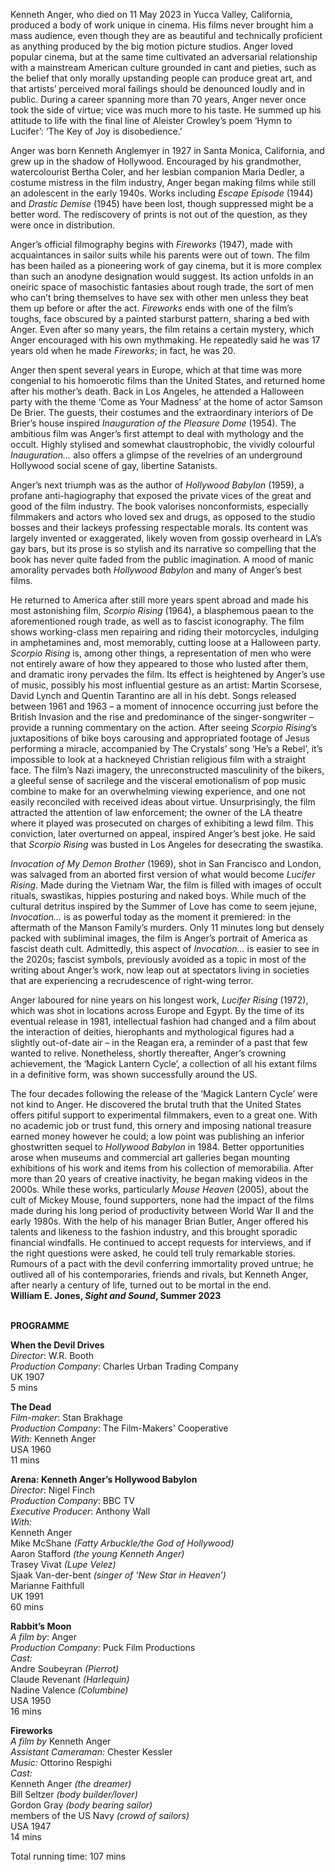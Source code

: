 
Kenneth Anger, who died on 11 May 2023 in Yucca Valley, California, produced a body of work unique in cinema. His films never brought him a mass audience, even though they are as beautiful and technically proficient as anything produced by the big motion picture studios. Anger loved popular cinema, but at the same time cultivated an adversarial relationship with a mainstream American culture grounded in cant and pieties, such as the belief that only morally upstanding people can produce great art, and that artists’ perceived moral failings should be denounced loudly and in public. During a career spanning more than 70 years, Anger never once took the side of virtue; vice was much more to his taste. He summed up his attitude to life with the final line of Aleister Crowley’s poem ‘Hymn to Lucifer’: ‘The Key of Joy is disobedience.’

Anger was born Kenneth Anglemyer in 1927 in Santa Monica, California, and grew up in the shadow of Hollywood. Encouraged by his grandmother, watercolourist Bertha Coler, and her lesbian companion Maria Dedler, a costume mistress in the film industry, Anger began making films while still an adolescent in the early 1940s. Works including _Escape Episode_ (1944) and _Drastic Demise_ (1945) have been lost, though suppressed might be a better word. The rediscovery of prints is not out of the question, as they were once in distribution.

Anger’s official filmography begins with _Fireworks_ (1947), made with acquaintances in sailor suits while his parents were out of town. The film has been hailed as a pioneering work of gay cinema, but it is more complex than such an anodyne designation would suggest. Its action unfolds in an oneiric space of masochistic fantasies about rough trade, the sort of men who can’t bring themselves to have sex with other men unless they beat them up before or after the act. _Fireworks_ ends with one of the film’s toughs, face obscured by a painted starburst pattern, sharing a bed with Anger. Even after so many years, the film retains a certain mystery, which Anger encouraged with his own mythmaking. He repeatedly said he was 17 years old when he made _Fireworks_; in fact, he was 20.

Anger then spent several years in Europe, which at that time was more congenial to his homoerotic films than the United States, and returned home after his mother’s death. Back in Los Angeles, he attended a Halloween party with the theme ‘Come as Your Madness’ at the home of actor Samson De Brier. The guests, their costumes and the extraordinary interiors of De Brier’s house inspired _Inauguration of the Pleasure Dome_ (1954). The ambitious film was Anger’s first attempt to deal with mythology and the occult. Highly stylised and somewhat claustrophobic, the vividly colourful _Inauguration…_ also offers a glimpse of the revelries of an underground Hollywood social scene of gay, libertine Satanists.

Anger’s next triumph was as the author of _Hollywood Babylon_ (1959), a profane anti-hagiography that exposed the private vices of the great and good of the film industry. The book valorises nonconformists, especially filmmakers and actors who loved sex and drugs, as opposed to the studio bosses and their lackeys professing respectable morals. Its content was largely invented or exaggerated, likely woven from gossip overheard in LA’s gay bars, but its prose is so stylish and its narrative so compelling that the book has never quite faded from the public imagination. A mood of manic amorality pervades both _Hollywood Babylon_ and many of Anger’s best films.

He returned to America after still more years spent abroad and made his most astonishing film, _Scorpio Rising_ (1964), a blasphemous paean to the aforementioned rough trade, as well as to fascist iconography. The film shows working-class men repairing and riding their motorcycles, indulging in amphetamines and, most memorably, cutting loose at a Halloween party. _Scorpio Rising_ is, among other things, a representation of men who were not entirely aware of how they appeared to those who lusted after them, and dramatic irony pervades the film. Its effect is heightened by Anger’s use of music, possibly his most influential gesture as an artist: Martin Scorsese, David Lynch and Quentin Tarantino are all in his debt. Songs released between 1961 and 1963 – a moment of innocence occurring just before the British Invasion and the rise and predominance of the singer-songwriter – provide a running commentary on the action. After seeing _Scorpio Rising_’s juxtapositions of bike boys carousing and appropriated footage of Jesus performing a miracle, accompanied by The Crystals’ song ‘He’s a Rebel’, it’s impossible to look at a hackneyed Christian religious film with a straight face. The film’s Nazi imagery, the unreconstructed masculinity of the bikers, a gleeful sense of sacrilege and the visceral emotionalism of pop music combine to make for an overwhelming viewing experience, and one not easily reconciled with received ideas about virtue. Unsurprisingly, the film attracted the attention of law enforcement; the owner of the LA theatre where it played was prosecuted on charges of exhibiting a lewd film. This conviction, later overturned on appeal, inspired Anger’s best joke. He said that _Scorpio Rising_ was busted in Los Angeles for desecrating the swastika.

_Invocation of My Demon Brother_ (1969), shot in San Francisco and London, was salvaged from an aborted first version of what would become _Lucifer Rising_. Made during the Vietnam War, the film is filled with images of occult rituals, swastikas, hippies posturing and naked boys. While much of the cultural detritus inspired by the Summer of Love has come to seem jejune, _Invocation…_ is as powerful today as the moment it premiered: in the aftermath of the Manson Family’s murders. Only 11 minutes long but densely packed with subliminal images, the film is Anger’s portrait of America as fascist death cult. Admittedly, this aspect of _Invocation…_ is easier to see in the 2020s; fascist symbols, previously avoided as a topic in most of the writing about Anger’s work, now leap out at spectators living in societies that are experiencing a recrudescence of right-wing terror.

Anger laboured for nine years on his longest work, _Lucifer Rising_ (1972), which was shot in locations across Europe and Egypt. By the time of its eventual release in 1981, intellectual fashion had changed and a film about the interaction of deities, hierophants and mythological figures had a slightly out-of-date air – in the Reagan era, a reminder of a past that few wanted to relive. Nonetheless, shortly thereafter, Anger’s crowning achievement, the ‘Magick Lantern Cycle’, a collection of all his extant films in a definitive form, was shown successfully around the US.

The four decades following the release of the ‘Magick Lantern Cycle’ were not kind to Anger. He discovered the brutal truth that the United States offers pitiful support to experimental filmmakers, even to a great one. With no academic job or trust fund, this ornery and imposing national treasure earned money however he could; a low point was publishing an inferior ghostwritten sequel to _Hollywood Babylon_ in 1984. Better opportunities arose when museums and commercial art galleries began mounting exhibitions of his work and items from his collection of memorabilia. After more than 20 years of creative inactivity, he began making videos in the 2000s. While these works, particularly _Mouse Heaven_ (2005), about the cult of Mickey Mouse, found supporters, none had the impact of the films made during his long period of productivity between World War II and the early 1980s. With the help of his manager Brian Butler, Anger offered his talents and likeness to the fashion industry, and this brought sporadic financial windfalls. He continued to accept requests for interviews, and if the right questions were asked, he could tell truly remarkable stories. Rumours of a pact with the devil conferring immortality proved untrue; he outlived all of his contemporaries, friends and rivals, but Kenneth Anger, after nearly a century of life, turned out to be mortal in the end.  
**William E. Jones, _Sight and Sound_, Summer 2023**
<br><br>

**PROGRAMME**

**When the Devil Drives**  
_Director_: W.R. Booth  
_Production Company_:  Charles Urban Trading Company  
UK 1907  
5 mins

**The Dead**  
_Film-maker_: Stan Brakhage  
_Production Company_:  The Film-Makers' Cooperative  
_With:_ Kenneth Anger  
USA 1960  
11 mins

**Arena: Kenneth Anger’s Hollywood Babylon**  
_Director_: Nigel Finch  
_Production Company_: BBC TV  
_Executive Producer_: Anthony Wall  
_With:_  
Kenneth Anger  
Mike McShane _(Fatty Arbuckle/the God of Hollywood)_  
Aaron Stafford _(the young Kenneth Anger)_  
Trasey Vivat _(Lupe Velez)_  
Sjaak Van-der-bent _(singer of ‘New Star in Heaven’)_  
Marianne Faithfull  
UK 1991  
60 mins

**Rabbit’s Moon**  
_A film by_: Anger  
_Production Company_: Puck Film Productions  
_Cast:_  
Andre Soubeyran _(Pierrot)_  
Claude Revenant _(Harlequin)_  
Nadine Valence _(Columbine)_  
USA 1950  
16 mins

**Fireworks**  
_A film by_ Kenneth Anger  
_Assistant Cameraman:_ Chester Kessler  
_Music:_ Ottorino Respighi  
_Cast:_  
Kenneth Anger _(the dreamer)_  
Bill Seltzer _(body builder/lover)_  
Gordon Gray _(body bearing sailor)_  
members of the US Navy _(crowd of sailors)_  
USA 1947  
14 mins
<br>

Total running time: 107 mins
<br><br>
<!--stackedit_data:
eyJoaXN0b3J5IjpbLTExNzkxMjAxMTNdfQ==
-->